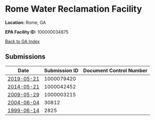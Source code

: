 # Rome Water Reclamation Facility

**Location:** Rome, GA

**EPA Facility ID:** 100000034875

[Back to GA Index](../../index.md)

## Submissions

| Date | Submission ID | Document Control Number |
|------|--------------|-------------------------|
| [2019-05-21](submissions/1000079420.md) | 1000079420 |  |
| [2014-05-21](submissions/1000042452.md) | 1000042452 |  |
| [2009-05-29](submissions/1000003215.md) | 1000003215 |  |
| [2004-06-04](submissions/30812.md) | 30812 |  |
| [1999-06-14](submissions/2825.md) | 2825 |  |
